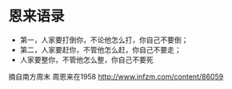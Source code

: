 # 恩来语录


* 第一，人家要打倒你，不论他怎么打，你自己不要倒；
* 第二，人家要赶你，不管他怎么赶，你自己不要走；
* 人家要整你，不管他怎么整，你自己不要死

摘自南方周末 周恩来在1958
http://www.infzm.com/content/86059

